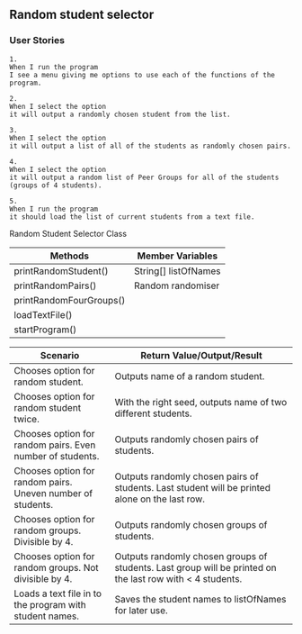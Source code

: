## Random student selector

### User Stories
```
1. 
When I run the program 
I see a menu giving me options to use each of the functions of the program.
```
```
2. 
When I select the option 
it will output a randomly chosen student from the list.
```
```
3. 
When I select the option 
it will output a list of all of the students as randomly chosen pairs.
```
```
4. 
When I select the option 
it will output a random list of Peer Groups for all of the students (groups of 4 students).
```
```
5. 
When I run the program 
it should load the list of current students from a text file.
```
Random Student Selector Class

| Methods                 | Member Variables     |
|-------------------------|----------------------|
| printRandomStudent()    | String[] listOfNames |
| printRandomPairs()      | Random randomiser    |
| printRandomFourGroups() |                      |
| loadTextFile()          |                      |
| startProgram()          |                      |

| Scenario                                                    | Return Value/Output/Result                                                                                |
|-------------------------------------------------------------|-----------------------------------------------------------------------------------------------------------|
| Chooses option for random student.                          | Outputs name of a random student.                                                                         |
| Chooses option for random student twice.                    | With the right seed, outputs name of two different students.                                              |
| Chooses option for random pairs. Even number of students.   | Outputs randomly chosen pairs of students.                                                                |
| Chooses option for random pairs. Uneven number of students. | Outputs randomly chosen pairs of students. Last student will be printed alone on the last row.            |
| Chooses option for random groups. Divisible by 4.           | Outputs randomly chosen groups of students.                                                               |
| Chooses option for random groups. Not divisible by 4.       | Outputs randomly chosen groups of students. Last group will be printed on the last row with < 4 students. |
| Loads a text file in to the program with student names.     | Saves the student names to listOfNames for later use.                                                     |


